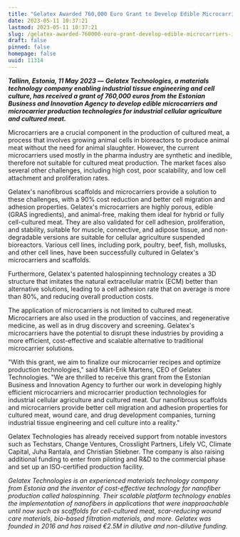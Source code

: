 ```yaml
---
title: "Gelatex Awarded 760,000 Euro Grant to Develop Edible Microcarriers for Industrial Cultured Meat Production"
date: 2023-05-11 10:37:21
lastmod: 2023-05-11 10:37:21
slug: /gelatex-awarded-760000-euro-grant-develop-edible-microcarriers-industrial-cultured-meat
draft: false
pinned: false
homepage: false
uuid: 11314
---
```

<p><strong><em>Tallinn, Estonia, 11 May 2023 —</em></strong> <strong><em>Gelatex Technologies, a materials technology company enabling industrial tissue engineering and cell culture, has received a grant of 760,000 euros from the Estonian Business and Innovation Agency to develop edible microcarriers and microcarrier production technologies for industrial cellular agriculture and cultured meat.</em></strong></p>
<p>Microcarriers are a crucial component in the production of cultured meat, a process that involves growing animal cells in bioreactors to produce animal meat without the need for animal slaughter. However, the current microcarriers used mostly in the pharma industry are synthetic and inedible, therefore not suitable for cultured meat production. The market faces also several other challenges, including high cost, poor scalability, and low cell attachment and proliferation rates.</p>
<p>Gelatex's nanofibrous scaffolds and microcarriers provide a solution to these challenges, with a 90% cost reduction and better cell migration and adhesion properties. Gelatex's microcarriers are highly porous, edible (GRAS ingredients), and animal-free, making them ideal for hybrid or fully cell-cultured meat. They are also validated for cell adhesion, proliferation, and stability, suitable for muscle, connective, and adipose tissue, and non-degradable versions are suitable for cellular agriculture suspended bioreactors. Various cell lines, including pork, poultry, beef, fish, mollusks, and other cell lines, have been successfully cultured in Gelatex's microcarriers and scaffolds.</p>
<p>Furthermore, Gelatex's patented halospinning technology creates a 3D structure that imitates the natural extracellular matrix (ECM) better than alternative solutions, leading to a cell adhesion rate that on average is more than 80%, and reducing overall production costs.</p>
<p>The application of microcarriers is not limited to cultured meat. Microcarriers are also used in the production of vaccines, and regenerative medicine, as well as in drug discovery and screening. Gelatex's microcarriers have the potential to disrupt these industries by providing a more efficient, cost-effective and scalable alternative to traditional microcarrier solutions.</p>
<p>"With this grant, we aim to finalize our microcarrier recipes and optimize production technologies," said Märt-Erik Martens, CEO of Gelatex Technologies. "We are thrilled to receive this grant from the Estonian Business and Innovation Agency to further our work in developing highly efficient microcarriers and microcarrier production technologies for industrial cellular agriculture and cultured meat. Our nanofibrous scaffolds and microcarriers provide better cell migration and adhesion properties for cultured meat, wound care, and drug development companies, turning industrial tissue engineering and cell culture into a reality."</p>
<p>Gelatex Technologies has already received support from notable investors such as Techstars, Change Ventures, Crosslight Partners, Lifely VC, Climate Capital, Juha Rantala, and Christian Stiebner. The company is also raising additional funding to enter from piloting and R&D to the commercial phase and set up an ISO-certified production facility.</p>
<p><em>Gelatex Technologies is an experienced materials technology company from Estonia and the inventor of cost-effective technology for nanofiber production called halospinning. Their scalable platform technology enables the implementation of nanofibers in applications that were inapproachable until now such as scaffolds for cell-cultured meat, scar-reducing wound care materials, bio-based filtration materials, and more. Gelatex was founded in 2016 and has raised €2.5M in dilutive and non-dilutive funding.</em></p>
